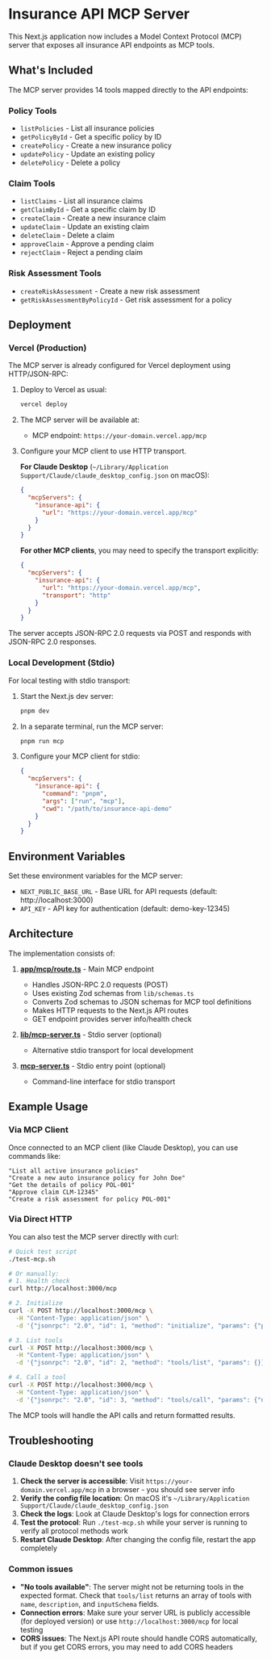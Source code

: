 # Insurance API MCP Server

This Next.js application now includes a Model Context Protocol (MCP) server that exposes all insurance API endpoints as MCP tools.

## What's Included

The MCP server provides 14 tools mapped directly to the API endpoints:

### Policy Tools
- `listPolicies` - List all insurance policies
- `getPolicyById` - Get a specific policy by ID
- `createPolicy` - Create a new insurance policy
- `updatePolicy` - Update an existing policy
- `deletePolicy` - Delete a policy

### Claim Tools
- `listClaims` - List all insurance claims
- `getClaimById` - Get a specific claim by ID
- `createClaim` - Create a new insurance claim
- `updateClaim` - Update an existing claim
- `deleteClaim` - Delete a claim
- `approveClaim` - Approve a pending claim
- `rejectClaim` - Reject a pending claim

### Risk Assessment Tools
- `createRiskAssessment` - Create a new risk assessment
- `getRiskAssessmentByPolicyId` - Get risk assessment for a policy

## Deployment

### Vercel (Production)

The MCP server is already configured for Vercel deployment using HTTP/JSON-RPC:

1. Deploy to Vercel as usual:
   ```bash
   vercel deploy
   ```

2. The MCP server will be available at:
   - MCP endpoint: `https://your-domain.vercel.app/mcp`

3. Configure your MCP client to use HTTP transport.

   **For Claude Desktop** (`~/Library/Application Support/Claude/claude_desktop_config.json` on macOS):
   ```json
   {
     "mcpServers": {
       "insurance-api": {
         "url": "https://your-domain.vercel.app/mcp"
       }
     }
   }
   ```

   **For other MCP clients**, you may need to specify the transport explicitly:
   ```json
   {
     "mcpServers": {
       "insurance-api": {
         "url": "https://your-domain.vercel.app/mcp",
         "transport": "http"
       }
     }
   }
   ```

The server accepts JSON-RPC 2.0 requests via POST and responds with JSON-RPC 2.0 responses.

### Local Development (Stdio)

For local testing with stdio transport:

1. Start the Next.js dev server:
   ```bash
   pnpm dev
   ```

2. In a separate terminal, run the MCP server:
   ```bash
   pnpm run mcp
   ```

3. Configure your MCP client for stdio:
   ```json
   {
     "mcpServers": {
       "insurance-api": {
         "command": "pnpm",
         "args": ["run", "mcp"],
         "cwd": "/path/to/insurance-api-demo"
       }
     }
   }
   ```

## Environment Variables

Set these environment variables for the MCP server:

- `NEXT_PUBLIC_BASE_URL` - Base URL for API requests (default: http://localhost:3000)
- `API_KEY` - API key for authentication (default: demo-key-12345)

## Architecture

The implementation consists of:

1. **[app/mcp/route.ts](app/mcp/route.ts)** - Main MCP endpoint
   - Handles JSON-RPC 2.0 requests (POST)
   - Uses existing Zod schemas from `lib/schemas.ts`
   - Converts Zod schemas to JSON schemas for MCP tool definitions
   - Makes HTTP requests to the Next.js API routes
   - GET endpoint provides server info/health check

2. **[lib/mcp-server.ts](lib/mcp-server.ts)** - Stdio server (optional)
   - Alternative stdio transport for local development

3. **[mcp-server.ts](mcp-server.ts)** - Stdio entry point (optional)
   - Command-line interface for stdio transport

## Example Usage

### Via MCP Client

Once connected to an MCP client (like Claude Desktop), you can use commands like:

```
"List all active insurance policies"
"Create a new auto insurance policy for John Doe"
"Get the details of policy POL-001"
"Approve claim CLM-12345"
"Create a risk assessment for policy POL-001"
```

### Via Direct HTTP

You can also test the MCP server directly with curl:

```bash
# Quick test script
./test-mcp.sh

# Or manually:
# 1. Health check
curl http://localhost:3000/mcp

# 2. Initialize
curl -X POST http://localhost:3000/mcp \
  -H "Content-Type: application/json" \
  -d '{"jsonrpc": "2.0", "id": 1, "method": "initialize", "params": {"protocolVersion": "2024-11-05", "capabilities": {}, "clientInfo": {"name": "test", "version": "1.0"}}}'

# 3. List tools
curl -X POST http://localhost:3000/mcp \
  -H "Content-Type: application/json" \
  -d '{"jsonrpc": "2.0", "id": 2, "method": "tools/list", "params": {}}'

# 4. Call a tool
curl -X POST http://localhost:3000/mcp \
  -H "Content-Type: application/json" \
  -d '{"jsonrpc": "2.0", "id": 3, "method": "tools/call", "params": {"name": "listPolicies", "arguments": {}}}'
```

The MCP tools will handle the API calls and return formatted results.

## Troubleshooting

### Claude Desktop doesn't see tools

1. **Check the server is accessible**: Visit `https://your-domain.vercel.app/mcp` in a browser - you should see server info
2. **Verify the config file location**: On macOS it's `~/Library/Application Support/Claude/claude_desktop_config.json`
3. **Check the logs**: Look at Claude Desktop's logs for connection errors
4. **Test the protocol**: Run `./test-mcp.sh` while your server is running to verify all protocol methods work
5. **Restart Claude Desktop**: After changing the config file, restart the app completely

### Common issues

- **"No tools available"**: The server might not be returning tools in the expected format. Check that `tools/list` returns an array of tools with `name`, `description`, and `inputSchema` fields.
- **Connection errors**: Make sure your server URL is publicly accessible (for deployed version) or use `http://localhost:3000/mcp` for local testing
- **CORS issues**: The Next.js API route should handle CORS automatically, but if you get CORS errors, you may need to add CORS headers
